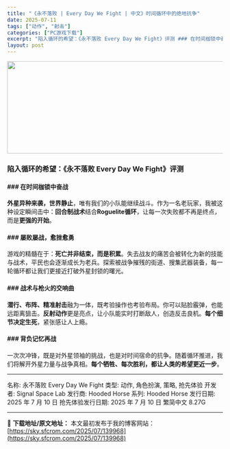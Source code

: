 ```yaml
---
title: "《永不落败 | Every Day We Fight | 中文》时间循环中的绝地抗争"
date: 2025-07-11
tags: ["动作", "射击"]
categories: ["PC游戏下载"]
excerpt: "陷入循环的希望：《永不落败 Every Day We Fight》评测 ### 在时间枷锁中奋战 外星异种来袭，世界静止，唯有我们的小队能继续战斗。作为一名老玩家，我被这种设定瞬间击中：回合制战术结合Roguelite循环，让每一次失败都不再是终点，而是更强的开始。 ### 屡败屡战，愈挫愈勇 游戏&hellip;"
layout: post
---
```


<img class="aligncenter size-full wp-image-139969" src="https://sky.sfcrom.com/wp-content/uploads/2025/07/2025071100352771.webp" alt="" width="700" height="215" />
<h3><strong>陷入循环的希望：《永不落败 Every Day We Fight》评测</strong></h3>
<h4>### <strong>在时间枷锁中奋战</strong></h4>
<strong>外星异种来袭，世界静止</strong>，唯有我们的小队能继续战斗。作为一名老玩家，我被这种设定瞬间击中：<strong>回合制战术</strong>结合<strong>Roguelite循环</strong>，让每一次失败都不再是终点，而是<strong>更强的开始</strong>。
<h4>### <strong>屡败屡战，愈挫愈勇</strong></h4>
游戏的精髓在于：<strong>死亡并非结束，而是积累</strong>。失去战友的痛苦会被转化为新的技能与战术，平民也会逐渐成长为老兵。探索被战争摧残的街道、搜集武器装备，每一轮循环都让我们更接近打破外星封锁的曙光。
<h4>### <strong>战术与枪火的交响曲</strong></h4>
<strong>潜行、布阵、精准射击</strong>融为一体，既考验操作也考验布局。你可以贴脸霰弹，也能远距离狙击。<strong>反射动作</strong>更是亮点，让小队能实时打断敌人，创造反击良机。<strong>每个细节决定生死</strong>，紧张感让人上瘾。
<h4>### <strong>背负记忆再战</strong></h4>
一次次冲锋，既是对外星领袖的挑战，也是对时间宿命的抗争。随着循环推进，我们将解开外星力量与战争真相。<strong>每个牺牲、每次胜利，都让人类的希望更近一步</strong>。

<hr />

名称: 永不落败 Every Day We Fight
类型: 动作, 角色扮演, 策略, 抢先体验
开发者: Signal Space Lab
发行商: Hooded Horse
系列: Hooded Horse
发行日期: 2025 年 7 月 10 日
抢先体验发行日期: 2025 年 7 月 10 日
繁简中文
8.27G

---
📖 **下载地址/原文地址：** 本文最初发布于我的博客网站：[https://sky.sfcrom.com/2025/07/139968](https://sky.sfcrom.com/2025/07/139968)
